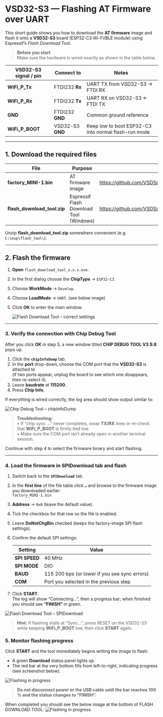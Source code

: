 # VSD32-S3 — Flashing AT Firmware over UART

This short guide shows you how to download the **AT firmware** image and flash it onto a **VSD32-S3** board (ESP32-C3 Wi-Fi/BLE module) using Espressif’s *Flash Download Tool*.

> **Before you start**  
> Make sure the hardware is wired exactly as shown in the table below.

| VSD32-S3 signal / pin | Connect to           | Notes                                                  |
|-----------------------|----------------------|--------------------------------------------------------|
| **WiFi_P_Tx**         | FTDI232 **Rx**       | UART TX from VSD32-S3 → FTDI RX                        |
| **WiFi_P_Rx**         | FTDI232 **Tx**       | UART RX on VSD32-S3 ← FTDI TX                          |
| **GND**               | FTDI232 **GND**      | Common ground reference                                |
| **WiFi_P_BOOT**       | VSD32-S3 **GND**     | Keep low to boot ESP32-C3 into normal flash-run mode   |

---

## 1. Download the required files

| File | Purpose | Link |
|------|---------|------|
| **factory_MINI-1.bin** | AT firmware image | <https://github.com/VSDSquadron/VSDSquadron_Ultra/blob/main/factory_MINI-1.bin> |
| **flash_download_tool.zip** | Espressif Flash Download Tool (Windows) | <https://github.com/VSDSquadron/VSDSquadron_Ultra/blob/main/flash_download_tool.zip> |

Unzip **flash_download_tool.zip** somewhere convenient (e.g. `C:\esp\flash_tool\`).

---

## 2. Flash the firmware

1. **Open** `flash_download_tool_x.x.x.exe`.  
2. In the first dialog choose the **ChipType** → `ESP32-C3`.  
3. Choose **WorkMode** → `Develop`.  
4. Choose **LoadMode** → `UART`. (see below image)
5. Click **OK** to enter the main window.  

   ![Flash Download Tool – correct settings](1.png)

---

### 3. Verify the connection with **Chip Debug Tool**

After you click **OK** in step&nbsp;5, a new window titled **CHIP DEBUG TOOL V3.9.8** pops up.

1. Click the **`chipInfoDump`** tab.
2. In the **port** drop-down, choose the COM port that the **VSD32-S3** is attached to  
   (if two ports appear, unplug the board to see which one disappears, then re-select it).
3. Leave **baudrate** at **115200**.
4. Press **Chip Info**.

If everything is wired correctly, the log area should show output similar to:

![Chip Debug Tool – chipInfoDump](2.png)

> **Troubleshooting:**  
> • If “chip sync …” never completes, swap **TX/RX** lines or re-check that **WiFi_P_BOOT** is firmly tied low.  
> • Make sure the COM port isn’t already open in another terminal session.

Continue with step 4 to select the firmware binary and start flashing.

---

### 4.  Load the firmware in **SPIDownload** tab and flash

1. Switch back to the **`SPIDownload`** tab.  
2. In the **first line** of the file table click **`…`** and browse to the firmware image you downloaded earlier:  
   `factory_MINI-1.bin`
3. **Address** → `0x0` (leave the default value).  
4. Tick the checkbox for that row so the file is enabled.  
5. Leave **DoNotChgBin** checked (keeps the factory-image SPI flash settings).  
6. Confirm the default SPI settings:  

   | Setting  | Value |
   |----------|-------|
   | **SPI SPEED** | 40 MHz |
   | **SPI MODE**  | DIO    |
   | **BAUD**      | 115 200 bps (or lower if you see sync errors) |
   | **COM**       | Port you selected in the previous step |

7. Click **START**.  
   The log will show “Connecting…”, then a progress bar; when finished you should see **“FINISH”** in green.

![Flash Download Tool – SPIDownload](3.png)

> **Hint:** If flashing stalls at “Sync…”, press RESET on the VSD32-S3 while keeping **WiFi_P_BOOT** low, then click **START** again.

### 5.  Monitor flashing progress

Click **START** and the tool immediately begins writing the image to flash:

* A green **Download** status panel lights up.  
* The red bar at the very bottom fills from left-to-right, indicating progress (see screenshot below).  

![Flashing in progress](4.png)

> **Do not disconnect power or the USB cable until the bar reaches 100 % and the status changes to “FINISH”.**

When completed you should see the below image at the bottom of FLASH DOWNLOAD TOOL:
![Flashing in progress](5.png)



